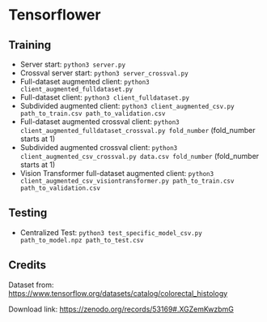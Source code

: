 # Tensorflower

## Training
- Server start: ``` python3 server.py ```
- Crossval server start: ``` python3 server_crossval.py ```
- Full-dataset augmented client: ``` python3 client_augmented_fulldataset.py ```
- Full-dataset client: ``` python3 client_fulldataset.py ```
- Subdivided augmented client: ``` python3 client_augmented_csv.py path_to_train.csv path_to_validation.csv ```
- Full-dataset augmented crossval client: ``` python3 client_augmented_fulldataset_crossval.py fold_number ``` (fold_number starts at 1)
- Subdivided augmented crossval client: ``` python3 client_augmented_csv_crossval.py data.csv fold_number ``` (fold_number starts at 1)
- Vision Transformer full-dataset augmented client: ``` python3 client_augmented_csv_visiontransformer.py path_to_train.csv path_to_validation.csv ```

## Testing
- Centralized Test: ``` python3 test_specific_model_csv.py path_to_model.npz path_to_test.csv ```

## Credits
Dataset from: https://www.tensorflow.org/datasets/catalog/colorectal_histology

Download link: https://zenodo.org/records/53169#.XGZemKwzbmG
